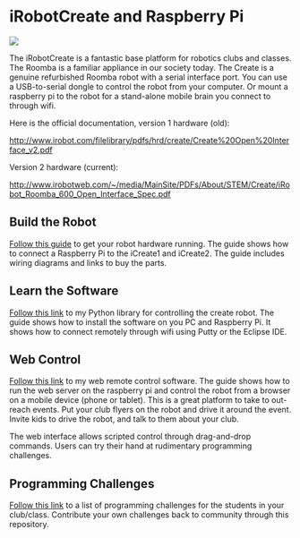 # iRobotCreate and Raspberry Pi

![](https://github.com/topherCantrell/robots-iRobotCreate/blob/master/art/small.jpg)

The iRobotCreate is a fantastic base platform for robotics clubs and classes. The Roomba is a familiar appliance in our society today. The 
Create is a genuine refurbished Roomba robot with a serial interface port. You can use a USB-to-serial dongle to control the
robot from your computer. Or mount a raspberry pi to the robot for a stand-alone mobile brain you connect to through wifi.

Here is the official documentation, version 1 hardware (old):

http://www.irobot.com/filelibrary/pdfs/hrd/create/Create%20Open%20Interface_v2.pdf

Version 2 hardware (current):

http://www.irobotweb.com/~/media/MainSite/PDFs/About/STEM/Create/iRobot_Roomba_600_Open_Interface_Spec.pdf

## Build the Robot

[Follow this guide](HARDWARE.md) to get your robot hardware running. The guide shows how to connect a Raspberry Pi to the iCreate1 and iCreate2.
The guide includes wiring diagrams and links to buy the parts.

## Learn the Software

[Follow this link](lib) to my Python library for controlling the create robot. The guide shows how to install the software on you PC
and Raspberry Pi. It shows how to connect remotely through wifi using Putty or the Eclipse IDE.

## Web Control

[Follow this link](webcontrol) to my web remote control software. The guide shows how to run the web server on the raspberry pi and control
the robot from a browser on a mobile device (phone or tablet). This is a great platform to take to out-reach events. Put your club flyers on the
robot and drive it around the event. Invite kids to drive the robot, and talk to them about your club.

The web interface allows scripted control through drag-and-drop commands. Users can try their hand at rudimentary programming challenges.

## Programming Challenges

[Follow this link](challenges) to a list of programming challenges for the students in your club/class. Contribute your own challenges back to community through
this repository.

